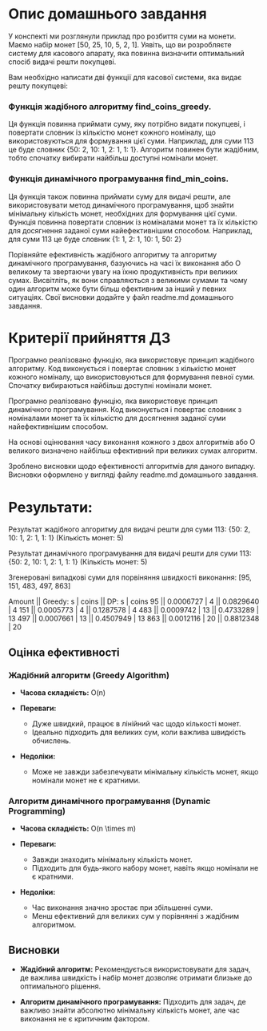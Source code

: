 # Опис домашнього завдання

У конспекті ми розглянули приклад про розбиття суми на монети. Маємо набір монет [50, 25, 10, 5, 2, 1]. Уявіть, що ви розробляєте систему для касового апарату, яка повинна визначити оптимальний спосіб видачі решти покупцеві.

Вам необхідно написати дві функції для касової системи, яка видає решту покупцеві:

### Функція жадібного алгоритму find_coins_greedy. 
Ця функція повинна приймати суму, яку потрібно видати покупцеві, і повертати словник із кількістю монет кожного номіналу, що використовуються для формування цієї суми. Наприклад, для суми 113 це буде словник {50: 2, 10: 1, 2: 1, 1: 1}. Алгоритм повинен бути жадібним, тобто спочатку вибирати найбільш доступні номінали монет.

### Функція динамічного програмування find_min_coins. 
Ця функція також повинна приймати суму для видачі решти, але використовувати метод динамічного програмування, щоб знайти мінімальну кількість монет, необхідних для формування цієї суми. Функція повинна повертати словник із номіналами монет та їх кількістю для досягнення заданої суми найефективнішим способом. Наприклад, для суми 113 це буде словник {1: 1, 2: 1, 10: 1, 50: 2}

Порівняйте ефективність жадібного алгоритму та алгоритму динамічного програмування, базуючись на часі їх виконання або О великому та звертаючи увагу на їхню продуктивність при великих сумах. Висвітліть, як вони справляються з великими сумами та чому один алгоритм може бути більш ефективним за інший у певних ситуаціях. Свої висновки додайте у файл readme.md домашнього завдання.

# Критерії прийняття ДЗ

Програмно реалізовано функцію, яка використовує принцип жадібного алгоритму. Код виконується і повертає словник з кількістю монет кожного номіналу, що використовуються для формування певної суми. Спочатку вибираються найбільш доступні номінали монет.

Програмно реалізовано функцію, яка використовує принцип динамічного програмування. Код виконується і повертає словник з номіналами монет та їх кількістю для досягнення заданої суми найефективнішим способом.

На основі оцінювання часу виконання кожного з двох алгоритмів або О великого визначено найбільш ефективний при великих сумах алгоритм.

Зроблено висновки щодо ефективності алгоритмів для даного випадку. Висновки оформлено у вигляді файлу readme.md домашнього завдання.

# Результати:

Результат жадібного алгоритму для видачі решти для суми 113: {50: 2, 10: 1, 2: 1, 1: 1} (Кількість монет: 5)

Результат динамічного програмування для видачі решти для суми 113: {50: 2, 10: 1, 2: 1, 1: 1} (Кількість монет: 5)

Згенеровані випадкові суми для порвіняння швидкості виконання: [95, 151, 483, 497, 863]

Amount || Greedy: s | сoins || DP:     s |  сoins
    95 || 0.0006727 |     4 || 0.0829640 |      4
   151 || 0.0005773 |     4 || 0.1287578 |      4
   483 || 0.0009742 |    13 || 0.4733289 |     13
   497 || 0.0007661 |    13 || 0.4507949 |     13
   863 || 0.0012116 |    20 || 0.8812348 |     20

## Оцінка ефективності

### Жадібний алгоритм (Greedy Algorithm)

- **Часова складність:** O(n)

- **Переваги:** 
  - Дуже швидкий, працює в лінійний час щодо кількості монет.
  - Ідеально підходить для великих сум, коли важлива швидкість обчислень.

- **Недоліки:** 
  - Може не завжди забезпечувати мінімальну кількість монет, якщо номінали монет не є кратними.

### Алгоритм динамічного програмування (Dynamic Programming)

- **Часова складність:** O(n \times m)

- **Переваги:** 
  - Завжди знаходить мінімальну кількість монет.
  - Підходить для будь-якого набору монет, навіть якщо номінали не є кратними.

- **Недоліки:** 
  - Час виконання значно зростає при збільшенні суми.
  - Менш ефективний для великих сум у порівнянні з жадібним алгоритмом.

## Висновки

- **Жадібний алгоритм:** Рекомендується використовувати для задач, де важлива швидкість і набір монет дозволяє отримати близьке до оптимального рішення.

- **Алгоритм динамічного програмування:** Підходить для задач, де важливо знайти абсолютно мінімальну кількість монет, але час виконання не є критичним фактором.